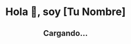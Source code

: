 <h1 align="center">Hola 👋, soy [Tu Nombre]</h1>

<!-- Loading animation -->
<div id="loading" align="center">
  <h2>Cargando...</h2>
</div>

<!-- Main content - initially hidden -->
<div id="main-content" style="display: none;">
  <!-- Promotional screen - animated image carousel -->
  <div id="carousel" align="center">
    <img id="promo-image" src="https://source.unsplash.com/random/800x400?tech" alt="Promocional" style="width:80%; border-radius:15px;" />
  </div>

  <!-- Blinking icons for tech stack -->
  <h2 align="center">Tecnologías que manejo 💻</h2>
  <div id="tech-icons" align="center">
    <img src="https://img.shields.io/badge/JavaScript-F7DF1E?style=for-the-badge&logo=javascript&logoColor=black" />
    <img src="https://img.shields.io/badge/Java-007396?style=for-the-badge&logo=java&logoColor=white" />
    <img src="https://img.shields.io/badge/C++-00599C?style=for-the-badge&logo=cplusplus&logoColor=white" />
    <img src="https://img.shields.io/badge/HTML-E34F26?style=for-the-badge&logo=html5&logoColor=white" />
    <img src="https://img.shields.io/badge/.NET-512BD4?style=for-the-badge&logo=dotnet&logoColor=white" />
    <img src="https://img.shields.io/badge/Python-3776AB?style=for-the-badge&logo=python&logoColor=white" />
    <img src="https://img.shields.io/badge/Angular-DD0031?style=for-the-badge&logo=angular&logoColor=white" />
    <img src="https://img.shields.io/badge/Visual_Basic-5C2D91?style=for-the-badge&logo=microsoft&logoColor=white" />
    <img src="https://img.shields.io/badge/Docker-2496ED?style=for-the-badge&logo=docker&logoColor=white" />
    <img src="https://img.shields.io/badge/Excel-217346?style=for-the-badge&logo=microsoftexcel&logoColor=white" />
    <img src="https://img.shields.io/badge/Word-2B579A?style=for-the-badge&logo=microsoftword&logoColor=white" />
  </div>

  <!-- Personal description -->
  <h2 align="center">Sobre mí 😃</h2>
  <p align="center">
    Soy un entusiasta del mundo de la tecnología, actualmente estoy aprendiendo <strong>.NET, Angular, Python</strong> y <strong>Docker</strong>, 
    con un enfoque en bases de datos. Estoy estudiando para crear una pequeña empresa de software y tengo experiencia como freelancer en varios proyectos.
  </p>
</div>

<!-- Blinking animation for icons -->
<style>
  #loading h2 {
    animation: blink 1.5s infinite;
  }

  #tech-icons img {
    animation: blinkIcon 1.5s infinite alternate;
    margin: 10px;
  }

  @keyframes blink {
    0%, 100% { opacity: 1; }
    50% { opacity: 0; }
  }

  @keyframes blinkIcon {
    0% { opacity: 0.5; transform: scale(1); }
    100% { opacity: 1; transform: scale(1.1); }
  }

  #promo-image {
    animation: slide 5s infinite;
  }

  @keyframes slide {
    0% { transform: translateX(0); }
    50% { transform: translateX(100%); }
    100% { transform: translateX(0); }
  }
</style>

<!-- Script for loading and image slideshow -->
<script>
  document.addEventListener("DOMContentLoaded", function() {
    // Show main content after loading
    setTimeout(() => {
      document.getElementById('loading').style.display = 'none';
      document.getElementById('main-content').style.display = 'block';
    }, 3000); // 3-second loading delay

    // Image slideshow logic
    const images = [
      'https://source.unsplash.com/random/800x400?coding',
      'https://source.unsplash.com/random/800x400?technology',
      'https://source.unsplash.com/random/800x400?software'
    ];
    let currentImageIndex = 0;

    setInterval(() => {
      const promoImage = document.getElementById('promo-image');
      currentImageIndex = (currentImageIndex + 1) % images.length;
      promoImage.src = images[currentImageIndex];
    }, 5000); // Change image every 5 seconds
  });
</script>
